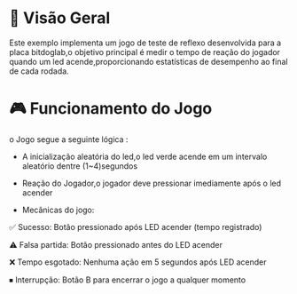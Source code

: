 # 📌 Visão Geral

Este exemplo implementa um jogo de teste de reflexo desenvolvida para a placa bitdoglab,o objetivo principal é medir o tempo de reação do jogador quando um led acende,proporcionando estatísticas de
desempenho ao final de cada rodada.

# 🎮 Funcionamento do Jogo
o Jogo segue a seguinte lógica :

- A inicialização aleatória do led,o led verde acende em um intervalo aleatório dentre (1~4)segundos
  
- Reação do Jogador,o jogador deve pressionar imediamente após o led acender

- Mecânicas do jogo:

✅ Sucesso: Botão pressionado após LED acender (tempo registrado)

⚠️ Falsa partida: Botão pressionado antes do LED acender

❌ Tempo esgotado: Nenhuma ação em 5 segundos após LED acender

⏹ Interrupção: Botão B para encerrar o jogo a qualquer momento



